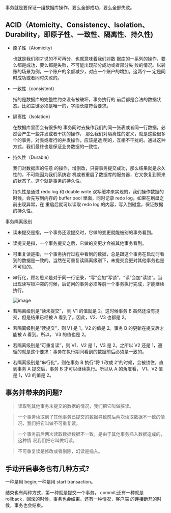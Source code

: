 事务就是要保证一组数据库操作，要么全部成功，要么全部失败。


## ACID（Atomicity、Consistency、Isolation、Durability，即原子性、一致性、隔离性、持久性)

- 原子性（Atomicity）
    
    也就是我们刚才说的不可再分，也就意味着我们对数 据库的一系列的操作，要么都是成功，要么都是失败，不可能出现部分成功或者部分失 败的情况。以转账的场景为例，一个账户的余额减少，对应一个账户的增加，这两个一 定是同时成功或者同时失败的。

- 一致性（consistent）

    指的是数据库的完整性约束没有被破坏，事务执行的 前后都是合法的数据状态。比如主键必须是唯一的，字段长度符合要求。

- 隔离性（Isolation）

    在数据库里面会有很多的 事务同时去操作我们的同一张表或者同一行数据，必然会产生一些并发或者干扰的操作， 那么我们对隔离性的定义，就是这些很多个的事务，对表或者行的并发操作，应该是透 明的，互相不干扰的。通过这种方式，我们最终也是保证业务数据的一致性。

- 持久性（Durable）

    我们对数据库的任意 的操作，增删改，只要事务提交成功，那么结果就是永久性的，不可能因为我们系统宕 机或者重启了数据库的服务器，它又恢复到原来的状态了。这个就是事务的持久性。

    持久性是通过 redo log 和 double write 双写缓冲来实现的，我们操作数据的时候，会先写到内存的 buffer pool 里面，同时记录 redo log，如果在刷盘之前出现异常，在 重启后就可以读取 redo log 的内容，写入到磁盘，保证数据的持久性。



事务隔离级别

- 读未提交是指，一个事务还没提交时，它做的变更就能被别的事务看到。
- 读提交是指，一个事务提交之后，它做的变更才会被其他事务看到。
- 可重复读是指，一个事务执行过程中看到的数据，总是跟这个事务在启动时看到的数据是一致的。当然在可重复读隔离级别下，未提交变更对其他事务也是不可见的。
- 串行化，顾名思义是对于同一行记录，“写”会加“写锁”，“读”会加“读锁”。当出现读写锁冲突的时候，后访问的事务必须等前一个事务执行完成，才能继续执行。


    ![image](http://java-run-blog.oss-cn-zhangjiakou.aliyuncs.com/58e73934bbb8447ba73eae4c801ea4ba.png
)
- 若隔离级别是“读未提交”， 则 V1 的值就是 2。这时候事务 B 虽然还没有提交，但是结果已经被 A 看到了。因此，V2、V3 也都是 2。

- 若隔离级别是“读提交”，则 V1 是 1，V2 的值是 2。事务 B 的更新在提交后才能被 A 看到。所以， V3 的值也是 2。

- 若隔离级别是“可重复读”，则 V1、V2 是 1，V3 是 2。之所以 V2 还是 1，遵循的就是这个要求：事务在执行期间看到的数据前后必须是一致的。

- 若隔离级别是“串行化”，则在事务 B 执行“将 1 改成 2”的时候，会被锁住。直到事务 A 提交后，事务 B 才可以继续执行。所以从 A 的角度看， V1、V2 值是 1，V3 的值是 2。


## 事务并带来的问题?

>读取到其他事务未提交的数据的情况，我们把它叫做脏读。

>一个事务读取到了其他事务已提交的数据导致前后两次读取数据不一致的情 况，我们把它叫做不可重复读。

> 一个事务前后两次读取数据数据不一致，是由于其他事务插入数据造成的，这种情 况我们把它叫做幻读。

> 不可重复读是修改或者删除，幻读是插入。


## 手动开启事务也有几种方式?

一种是用 begin;一种是用 start transaction。

结束也有两种方式，第一种就是提交一个事务， commit;还有一种就是 rollback，回滚的时候，事务也会结束。还有一种情况，客户端 的连接断开的时候，事务也会结束。

